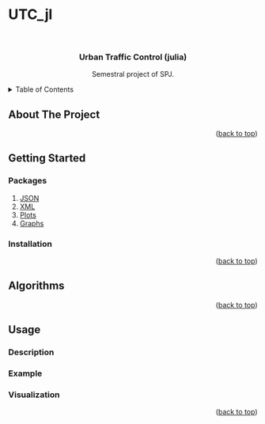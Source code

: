 # UTC_jl
<div id="top"></div>

<!-- PROJECT LOGO -->
<br />
<div align="center">
  <h3 align="center">Urban Traffic Control (julia)</h3>

  <p align="center">
  Semestral project of SPJ.
  </p>
</div>

<!-- TABLE OF CONTENTS -->
<details>
  <summary>Table of Contents</summary>
  <ol>
    <li>
      <a href="#about-the-project">About The Project</a>
    </li>
    <li>
      <a href="#getting-started">Getting Started</a>
      <ul>
        <li><a href="#packages">Packages</a></li>
        <li><a href="#installation">Installation</a></li>
      </ul>
    </li>
   <li>
      <a href="#algorithms">Algorithms</a>
    </li>
    <li>
      <a href="#usage">Usage</a>
      <ul>
        <li><a href="#description">Description</a></li>
        <li><a href="#example">Examples</a></li>
        <li><a href="#visualization">Visualization</a></li>
      </ul>
    </li>
  </ol>
</details>


<!-- ABOUT THE PROJECT -->
## About The Project

<p align="right">(<a href="#top">back to top</a>)</p>

<!-- GETTING STARTED -->
## Getting Started

### Packages

1) [JSON](https://github.com/JuliaIO/JSON.jl)
2) [XML](https://github.com/djsegal/julia_packages)
3) [Plots](https://docs.juliaplots.org/latest/) 
4) [Graphs](https://github.com/JuliaLang/LinearAlgebra.jl) 

### Installation

<p align="right">(<a href="#top">back to top</a>)</p>

<!-- Scenario -->
## Algorithms
<p align="right">(<a href="#top">back to top</a>)</p>

<!-- USAGE EXAMPLES -->
## Usage
### Description
### Example
### Visualization

<p align="right">(<a href="#top">back to top</a>)</p>
